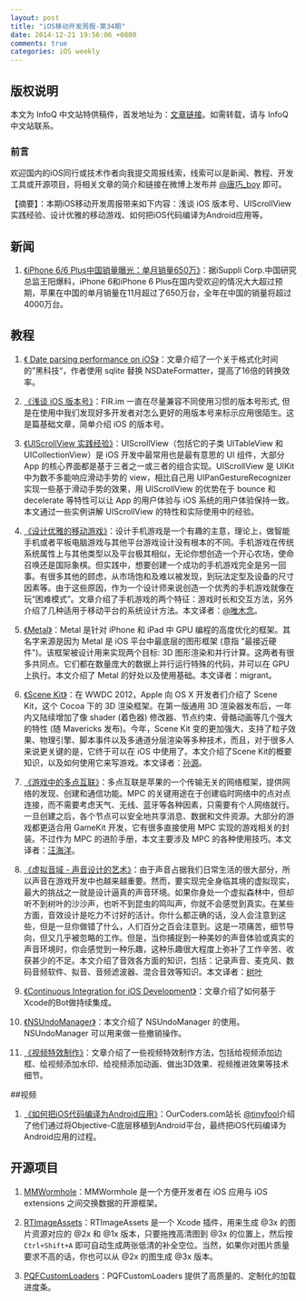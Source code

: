 ```yaml
---
layout: post
title: "iOS移动开发周报-第34期"
date: 2014-12-21 19:56:06 +0800
comments: true
categories: iOS weekly
---
```


## 版权说明

本文为 InfoQ 中文站特供稿件，首发地址为：[文章链接](http://www.infoq.com/cn/news/2014/12/ios-code-android-app)。如需转载，请与 InfoQ 中文站联系。

### 前言

欢迎国内的iOS同行或技术作者向我提交周报线索，线索可以是新闻、教程、开发工具或开源项目，将相关文章的简介和链接在微博上发布并 [@唐巧_boy](http://weibo.com/tangqiaoboy) 即可。

【摘要】：本期iOS移动开发周报带来如下内容：浅谈 iOS 版本号、UIScrollView 实践经验、设计优雅的移动游戏、如何把iOS代码编译为Android应用等。

## 新闻

 1. [《iPhone 6/6 Plus中国销量曝光：单月销量650万》](http://tech.sina.com.cn/mobile/n/n/2014-12-12/doc-iavxeafr6871711.shtml)：据iSuppli Corp.中国研究总监王阳爆料，iPhone 6和iPhone 6 Plus在国内受欢迎的情况大大超过预期，苹果在中国的单月销量在11月超过了650万台，全年在中国的销量将超过4000万台。

## 教程

 1. [《 Date parsing performance on iOS》](http://vombat.tumblr.com/post/60530544401/date-parsing-performance-on-ios-nsdateformatter)：文章介绍了一个关于格式化时间的”黑科技“，作者使用 sqlite 替换 NSDateFormatter，提高了16倍的转换效率。

 1. [《浅谈 iOS 版本号》](http://club.fir.im/topic/548c09a1f6de25850440afd7)：FIR.im 一直在尽量兼容不同使用习惯的版本号形式, 但是在使用中我们发现好多开发者对怎么更好的用版本号来标示应用很陌生。这是篇基础文章，简单介绍 iOS 的版本号。

 1. [《UIScrollView 实践经验》](http://tech.glowing.com/cn/practice-in-uiscrollview/)：UIScrollView（包括它的子类 UITableView 和 UICollectionView）是 iOS 开发中最常用也是最有意思的 UI 组件，大部分 App 的核心界面都是基于三者之一或三者的组合实现。UIScrollView 是 UIKit 中为数不多能响应滑动手势的 view，相比自己用 UIPanGestureRecognizer 实现一些基于滑动手势的效果，用 UIScrollView 的优势在于 bounce 和 decelerate 等特性可以让 App 的用户体验与 iOS 系统的用户体验保持一致。本文通过一些实例讲解 UIScrollView 的特性和实际使用中的经验。

 1. [《设计优雅的移动游戏》](http://objccn.io/issue-18-1/)：设计手机游戏是一个有趣的主意，理论上，做智能手机或者平板电脑游戏与其他平台游戏设计没有根本的不同。手机游戏在传统系统属性上与其他类型以及平台极其相似，无论你想创造一个开心农场，使命召唤还是国际象棋。但实践中，想要创建一个成功的手机游戏完全是另一回事。有很多其他的顾虑，从市场饱和及难以被发现，到玩法定型及设备的尺寸因素等。由于这些原因，作为一个设计师来说创造一个优秀的手机游戏就像在玩“困难模式”。文章介绍了手机游戏的两个特征：游戏时长和交互方法，另外介绍了几种适用于移动平台的系统设计方法。本文译者：[@唯木念](http://diwu.me)。

 1. [《Metal》](http://objccn.io/issue-18-2/)：Metal 是针对 iPhone 和 iPad 中 GPU 编程的高度优化的框架。其名字来源是因为 Metal 是 iOS 平台中最底层的图形框架 (意指 "最接近硬件")。该框架被设计用来实现两个目标: 3D 图形渲染和并行计算。这两者有很多共同点。它们都在数量庞大的数据上并行运行特殊的代码，并可以在 GPU 上执行。本文介绍了 Metal 的好处以及使用基础。本文译者：migrant。

 1. [《Scene Kit》](http://objccn.io/issue-18-3/)：在 WWDC 2012，Apple 向 OS X 开发者们介绍了 Scene Kit，这个 Cocoa 下的 3D 渲染框架。在第一版通用 3D 渲染器发布后，一年内又陆续增加了像 shader (着色器) 修改器、节点约束、骨骼动画等几个强大的特性 (随 Mavericks 发布)。今年，Scene Kit 变的更加强大，支持了粒子效果、物理引擎、脚本事件以及多通道分层渲染等多种技术，而且，对于很多人来说更关键的是，它终于可以在 iOS 中使用了。本文介绍了Scene Kit的概要知识，以及如何使用它来写游戏。本文译者：[孙源](http://blog.sunnyxx.com)。

 1. [《游戏中的多点互联》](http://objccn.io/issue-18-4/)：多点互联是苹果的一个传输无关的网络框架，提供网络的发现、创建和通信功能。MPC 的关键用途在于创建临时网络中的点对点连接，而不需要考虑天气、无线、蓝牙等各种因素，只需要有个人网络就行。一旦创建之后，各个节点可以安全地共享消息、数据和文件资源。大部分的游戏都更适合用 GameKit 开发，它有很多直接使用 MPC 实现的游戏相关的封装。不过作为 MPC 的进阶手册，本文主要涉及 MPC 的各种使用技巧。本文译者：[汪海洋](http://blog.callmewhy.com)。

 1. [《虚拟音域 - 声音设计的艺术》](http://objccn.io/issue-18-5/)：由于声音占据我们日常生活的很大部分，所以声音在游戏开发中也越来越重要。然而，要实现完全身临其境的虚拟现实，最大的挑战之一就是设计逼真的声音环境。如果你身处一个虚拟森林中，但却听不到树叶的沙沙声，也听不到昆虫的鸣叫声，你就不会感觉到真实。在某些方面，音效设计是吃力不讨好的活计。你什么都正确的话，没人会注意到这些，但是一旦你做错了什么，人们百分之百会注意到。这是一项痛苦，细节导向，但又几乎被忽略的工作。但是，当你捕捉到一种美妙的声音体验或真实的声音环境时，你会感觉到一种乐趣，这种乐趣很大程度上弥补了工作辛苦、收获甚少的不足。本文介绍了音效各方面的知识，包括：记录声音、麦克风、数码音频软件、拟音、音频滤波器、混合音效等知识。本文译者：[树叶](http://blog.sina.com.cn/u/1867019351)

 1. [《Continuous Integration for iOS Development》](http://madebymany.com/blog/continuous-integration-for-ios-development)：文章介绍了如何基于Xcode的Bot做持续集成。

 1. [《NSUndo​Manager》](http://nshipster.com/nsundomanager/)：本文介绍了 NSUndoManager 的使用。NSUndoManager 可以用来做一些撤销操作。
 
 1. [《视频特效制作》](http://www.jianshu.com/p/6313025349a9)：文章介绍了一些视频特效制作方法，包括给视频添加边框、给视频添加水印、给视频添加动画、做出3D效果、视频推进效果等技术细节。

##视频

 1. [《如何把iOS代码编译为Android应用》](http://boolan.com/lecture/1000001076#0-tsina-1-39436-397232819ff9a47a7b7e80a40613cfe1)：OurCoders.com站长 [@tinyfool](http://www.weibo.com/tinyfool?from=feed&loc=nickname)介绍了他们通过将Objective-C底层移植到Android平台，最终把iOS代码编译为Android应用的过程。

## 开源项目

 1. [MMWormhole](https://github.com/mutualmobile/MMWormhole)：MMWormhole 是一个方便开发者在 iOS 应用与 iOS extensions 之间交换数据的开源框架。

 1. [RTImageAssets](https://github.com/rickytan/RTImageAssets)：RTImageAssets 是一个 Xcode 插件，用来生成 @3x 的图片资源对应的 @2x 和 @1x 版本，只要拖拽高清图到 @3x 的位置上，然后按 `Ctrl+Shift+A` 即可自动生成两张低清的补全空位。当然，如果你对图片质量要求不高的话，你也可以从 @2x 的图生成 @3x 版本。

 1. [PQFCustomLoaders](https://github.com/poolqf/PQFCustomLoaders)：PQFCustomLoaders 提供了高质量的、定制化的加载进度条。
